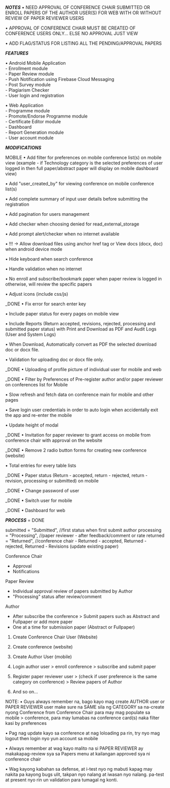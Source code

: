 ***NOTES***
• NEED APPROVAL OF CONFERENCE CHAIR SUBMITTED OR ENROLL PAPERS OF THE AUTHOR USER(S) FOR WEB WITH OR WITHOUT REVIEW OF PAPER REVIEWER USERS

• APPROVAL OF CONFERENCE CHAIR MUST BE CREATED OF CONFERENCE USERS ONLY... ELSE NO APPROVAL JUST VIEW

• ADD FLAG/STATUS FOR LISTING ALL THE PENDING/APPROVAL PAPERS



***FEATURES***

• Android Mobile Application				
	- Enrollment module			
	- Paper Review module			
	- Push Notification using Firebase Cloud Messaging 			
	- Post Survey module			
	- Plagiarism Checker			
	- User login and registration			
				
• Web Application				
	- Programme module			
	- Promote/Endorse Programme module			
	- Certificate Editor module 			
	- Dashboard 			
	- Report Generation module			
	- User account module			


***MODIFICATIONS***

MOBILE
• Add filter for preferences on mobile conference list(s) on mobile view (example - if Technology category is the selected preferences of user logged in then full paper/abstract paper will display on mobile dashboard view)

• Add "user_created_by" for viewing conference on mobile conference list(s)

• Add complete summary of input user details before submitting the registration

• Add pagination for users management

• Add checker when choosing denied for read_external_storage

• Add prompt alert/checker when no internet available

• !!! -> Allow download files using anchor href tag or View docs (docx, doc) when android device mode

• Hide keyboard when search conference

• Handle validation when no internet

• No enroll and subscribe/bookmark paper when paper review is logged in otherwise, will review the specific papers

• Adjust icons (include css/js)

_DONE • Fix error for search enter key

• Include paper status for every pages on mobile view

• Include Reports (Return accepted, revisions, rejected, processing and submitted paper status) with Print and Download as PDF and Audit Logs (User and System Logs)

• When Download, Automatically convert as PDF the selected download doc or docx file.

• Validation for uploading doc or docx file only.

_DONE • Uploading of profile picture of individual user for mobile and web

_DONE • Filter by Preferences of Pre-register author and/or paper reviewer on conferences list for Mobile

• Slow refresh and fetch data on conference main for mobile and other pages

• Save login user credentials in order to auto login when accidentally exit the app and re-enter the mobile

• Update height of modal

_DONE • Invitation for paper reviewer to grant access on mobile from conference chair with approval on the website

_DONE • Remove 2 radio button forms for creating new conference (website)

• Total entries for every table lists

_DONE • Paper status (Return - accepted, return - rejected, return - revision, processing or submitted) on mobile

_DONE • Change password of user

_DONE • Switch user for mobile

_DONE • Dashboard for web


***PROCESS*** = DONE

submitted = "Submitted", //first status when first submit author
processing = "Processing", //paper reviewer - after feedback/comment or rate
returned = "Returned", //conference chair - Returned - accepted, Returned - rejected, Returned - Revisions (update existing paper)


Conference Chair
- Approval
- Notifications


Paper Review
- Individual approval review of papers submitted by Author
- "Processing" status after review/comment


Author
- After subscribe the conference > Submit papers such as Abstract and Fullpaper or add more paper
- One at a time for submission paper (Abstract or Fullpaper)











1. Create Conference Chair User (Website)

2. Create conference (website) 

3. Create Author User (mobile)

4. Login author user > enroll conference > subscribe and submit paper

5. Register paper reviewer user > (check if user preference is the same category on conference) > Review papers of Author

6. And so on...


NOTE:
• Guys always remember na, bago kayo mag create AUTHOR user or PAPER REVIEWER user make sure na SAME sila ng CATEGORY sa na-create nyong Conference from Conference Chair para may mag populate sa mobile > conference, para may lumabas na conference card(s) naka filter kasi by preferences 

• Pag nag update kayo sa conference at nag loloading pa rin, try nyo mag logout then login nyo yun account sa mobile

• Always remember at wag kayo malito na si PAPER REVIEWER ay makakapag-review sya sa Papers menu at kailangan approved sya ni conference chair

• Wag kayong kabahan sa defense, at i-test nyo ng mabuti kapag may nakita pa kayong bugs ulit, takpan nyo nalang at iwasan nyo nalang. pa-test at present nyo rin un validation para tumagal ng konti.